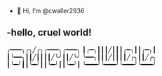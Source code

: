 - 👋 Hi, I’m @cwaller2936

-hello, cruel world!
-
╭━━━╮╭╮╱╭╮╭━━━╮╭━━━╮
┃╭━╮┃┃┃╱┃┃┃╭━╮┃┃╭━╮┃
┃╰━━╮┃┃╱┃┃┃┃╱╰╯┃┃╱╰╯
╰━━╮┃┃┃╱┃┃┃┃╱╭╮┃┃╱╭╮
┃╰━╯┃┃╰━╯┃┃╰━╯┃┃╰━╯┃
╰━━━╯╰━━━╯╰━━━╯╰━━━╯
